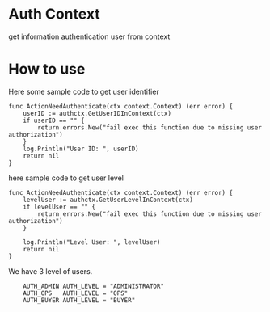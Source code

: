 # Auth Context

get information authentication user from context

# How to use

Here some sample code to get user identifier
```
func ActionNeedAuthenticate(ctx context.Context) (err error) {
	userID := authctx.GetUserIDInContext(ctx)
	if userID == "" {
		return errors.New("fail exec this function due to missing user authorization")
	}
    log.Println("User ID: ", userID)
    return nil
}
```

here sample code to get user level
```
func ActionNeedAuthenticate(ctx context.Context) (err error) {
	levelUser := authctx.GetUserLevelInContext(ctx)
	if levelUser == "" {
		return errors.New("fail exec this function due to missing user authorization")
	}

    log.Println("Level User: ", levelUser)
    return nil
}
```

We have 3 level of users.
```
	AUTH_ADMIN AUTH_LEVEL = "ADMINISTRATOR"
	AUTH_OPS   AUTH_LEVEL = "OPS"
	AUTH_BUYER AUTH_LEVEL = "BUYER"
```



